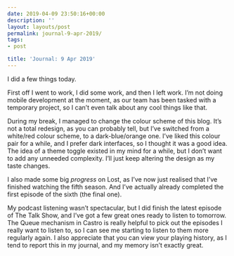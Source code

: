 ```yaml
---
date: 2019-04-09 23:50:16+00:00
description: ''
layout: layouts/post
permalink: journal-9-apr-2019/
tags:
- post

title: 'Journal: 9 Apr 2019'
---
```


<p>I did a few things today.</p>
<p>First off I went to work, I did some work, and then I left work. I&#8217;m not doing mobile development at the moment, as our team has been tasked with a temporary project, so I can&#8217;t even talk about any cool things like that.</p>
<p>During my break, I managed to change the colour scheme of this blog. It&#8217;s not a total redesign, as you can probably tell, but I&#8217;ve switched from a white/red colour scheme, to a dark-blue/orange one. I&#8217;ve liked this colour pair for a while, and I prefer dark interfaces, so I thought it was a good idea. The idea of a theme toggle existed in my mind for a while, but I don&#8217;t want to add any unneeded complexity. I&#8217;ll just keep altering the design as my taste changes.</p>
<p>I also made some big <em>progress</em> on Lost, as I&#8217;ve now just realised that I&#8217;ve finished watching the fifth season. And I&#8217;ve actually already completed the first episode of the sixth (the final one).</p>
<p>My podcast listening wasn&#8217;t spectacular, but I did finish the latest episode of The Talk Show, and I&#8217;ve got a few great ones ready to listen to tomorrow. The Queue mechanism in Castro is really helpful to pick out the episodes I really want to listen to, so I can see me starting to listen to them more regularly again. I also appreciate that you can view your playing history, as I tend to report this in my journal, and my memory isn&#8217;t exactly great.</p>
